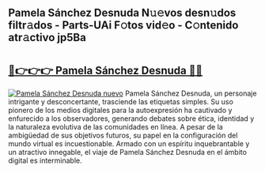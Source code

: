 ## Pamela Sánchez Desnuda N𝚞𝚎vos desn𝚞dos filtr𝚊dos - Parts-UAi F𝚘tos vid𝚎o - C𝚘ntenido atr𝚊ctivo jp5Ba

# <h2><a href="http://mb74yq.tromn.icu/?c=Pamela+S%c3%a1nchez+Desnuda">🔗👉👉👉 Pamela Sánchez Desnuda 🔗🔗</a></h2>

[![Pamela Sánchez Desnuda nuevo](https://i.imgur.com/pEAQMta.gif)](http://mb74yq.tromn.icu/?c=Pamela+S%c3%a1nchez+Desnuda)
Pamela Sánchez Desnuda, un personaje intrigante y desconcertante, trasciende las etiquetas simples. Su uso pionero de los medios digitales para la autoexpresión ha cautivado y enfurecido a los observadores, generando debates sobre ética, identidad y la naturaleza evolutiva de las comunidades en línea. A pesar de la ambigüedad de sus objetivos futuros, su papel en la configuración del mundo virtual es incuestionable. Armado con un espíritu inquebrantable y un atractivo innegable, el viaje de Pamela Sánchez Desnuda en el ámbito digital es interminable.
